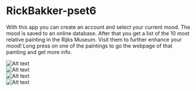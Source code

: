 # RickBakker-pset6

With this app you can create an account and select your current mood. The mood is saved to an online database. After that you get a list of the 10 most relative painting in the Rijks Museum. Visit them to further enhance your mood! Long press on one of the paintings to go the webpage of that painting and get more info.
  
  
  ![Alt text](https://github.com/RickBakker01/RickBakker-pset6/blob/master/docs/1.jpg)  
  ![Alt text](https://github.com/RickBakker01/RickBakker-pset6/blob/master/docs/2.jpg)  
  ![Alt text](https://github.com/RickBakker01/RickBakker-pset6/blob/master/docs/3.jpg)  
  ![Alt text](https://github.com/RickBakker01/RickBakker-pset6/blob/master/docs/4.jpg)
